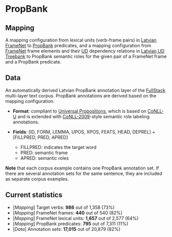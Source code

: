 # PropBank

## Mapping

A mapping configuration from lexical units (verb-frame pairs) in [Latvian FrameNet](https://github.com/LUMII-AILab/FullStack/tree/master/FrameNet) to [PropBank](https://propbank.github.io/) predicates, and a mapping configuration from [FrameNet](https://framenet.icsi.berkeley.edu/fndrupal/) frame elements and their [UD](http://universaldependencies.org/) dependency relations in [Latvian UD Treebank](https://github.com/LUMII-AILab/FullStack/tree/master/UD) to PropBank semantic roles for the given pair of a FrameNet frame and a PropBank predicate.

## Data

An automatically derived Latvian PropBank annotation layer of the [FullStack](https://github.com/LUMII-AILab/FullStack) multi-layer text corpus. PropBank annotations are derived based on the mapping configuration.

* __Format__: compliant to [Universal Propositions](https://github.com/System-T/UniversalPropositions), which is based on [CoNLL-U](http://universaldependencies.org/format.html) and is extended with [CoNLL-2009](http://ufal.mff.cuni.cz/conll2009-st/task-description.html)-style semantic role labeling annotations.

* __Fields__: [ID, FORM, LEMMA, UPOS, XPOS, FEATS, HEAD, DEPREL] + [FILLPRED, PRED, APRED]
  - FILLPRED: indicates the target word
  - PRED: semantic frame
  - APRED: semantic roles

__Note__ that each corpus example contains one PropBank annotation set. If there are several annotation sets for the same sentence, they are included as separate corpus examples.

## Current statistics

* [_Mapping_] Target verbs: __986__ out of 1,358 (73%)
* [_Mapping_] FrameNet frames: __440__ out of 540 (82%)
* [_Mapping_] FrameNet lexical units: __1,657__ out of 2,577 (64%)
* [_Mapping_] PropBank predicates: __795__ out of 7,311 (11%)
* [_Data_] Annotation sets: __17,015__ out of 20,879 (82%)

